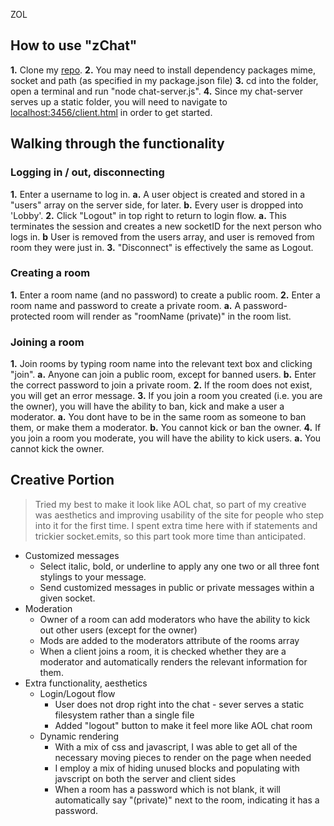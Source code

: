 ZOL

##  How to use "zChat"
**1.** Clone my [repo](https://github.com/zachglabman/zChat/).
**2.** You may need to install dependency packages mime, socket and path (as specified in my package.json file)
**3.** cd into the folder, open a terminal and run "node chat-server.js".
**4.** Since my chat-server serves up a static folder, you will need to navigate to [localhost:3456/client.html](localhost:3456/client.html) in order to get started.

## Walking through the functionality

### Logging in / out, disconnecting
**1.** Enter a username to log in.
	**a.** A user object is created and stored in a "users" array on the server side, for later.
	**b.** Every user is dropped into 'Lobby'.
**2.** Click "Logout" in top right to return to login flow.
	**a.** This terminates the session and creates a new socketID for the next person who logs in.
	**b** User is removed from the users array, and user is removed from room they were just in.
**3.** "Disconnect" is effectively the same as Logout.

### Creating a room
**1.** Enter a room name (and no password) to create a public room.
**2.** Enter a room name and password to create a private room.
	**a.** A password-protected room will render as "roomName (private)" in the room list.

### Joining a room
**1.** Join rooms by typing room name into the relevant text box and clicking "join".
	**a.**  Anyone can join a public room, except for banned users. 
	**b.** Enter the correct password to join a private room.
**2.** If the room does not exist, you will get an error message.
**3.** If you join a room you created (i.e. you are the owner), you will have the ability to ban, kick and make a user a moderator.
	**a.** You dont have to be in the same room as someone to ban them, or make them a moderator.
	**b.** You cannot kick or ban the owner.
**4.** If you join a room you moderate, you will have the ability to kick users.
	**a.** You cannot kick the owner.

## Creative Portion

>Tried my best to make it look like AOL chat, so part of my creative was aesthetics and improving usability of the site for people who step into it for the first time. I spent extra time here with if statements and trickier socket.emits, so this part took more time than anticipated.

- Customized messages
	- Select italic, bold, or underline to apply any one two or all three font stylings to your message.
	- Send customized messages in public or private messages within a given socket.
- Moderation
	- Owner of a room can add moderators who have the ability to kick out other users (except for the owner)
	- Mods are added to the moderators attribute of the rooms array
	- When a client joins a room, it is checked whether they are a moderator and automatically renders the relevant information for them.
- Extra functionality, aesthetics
	- Login/Logout flow
		- User does not drop right into the chat - sever serves a static filesystem rather than a single file
		- Added "logout" button to make it feel more like AOL chat room
	- Dynamic rendering
		- With a mix of css and javascript, I was able to get all of the necessary moving pieces to render on the page when needed
		- I employ a mix of hiding unused blocks and populating with javscript on both the server and client sides
		- When a room has a password which is not blank, it will automatically say "(private)" next to the room, indicating it has a password.

